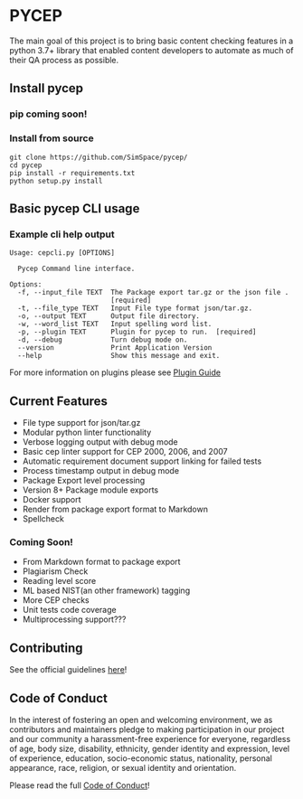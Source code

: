 # PYCEP

The main goal of this project is to bring basic content checking features in a python 3.7+ library that enabled content developers to automate as much of their QA process as possible.

## Install pycep

### pip coming soon!

### Install from source

    git clone https://github.com/SimSpace/pycep/
    cd pycep 
    pip install -r requirements.txt
    python setup.py install

## Basic pycep CLI usage

### Example cli help output

    Usage: cepcli.py [OPTIONS]
    
      Pycep Command line interface.
    
    Options:
      -f, --input_file TEXT  The Package export tar.gz or the json file .
                             [required]
      -t, --file_type TEXT   Input File type format json/tar.gz.
      -o, --output TEXT      Output file directory.
      -w, --word_list TEXT   Input spelling word list.
      -p, --plugin TEXT      Plugin for pycep to run.  [required]
      -d, --debug            Turn debug mode on.
      --version              Print Application Version
      --help                 Show this message and exit.


For more information on plugins please see [Plugin Guide](docs/PLUGINS.md)

## Current Features

-   File type support for json/tar.gz 
-   Modular python linter functionality 
-   Verbose logging output with debug mode
-   Basic cep linter support for CEP 2000, 2006, and 2007
-   Automatic requirement document support linking for failed tests
-   Process timestamp output in debug mode
-   Package Export level processing 
-   Version 8+ Package module exports
-   Docker support
-   Render from package export format to Markdown
-   Spellcheck

### Coming Soon!

-   From Markdown format to package export
-   Plagiarism Check
-   Reading level score
-   ML based NIST(an other framework) tagging
-   More CEP checks
-   Unit tests code coverage
-   Multiprocessing support???

## Contributing  

See the official guidelines [here](docs/CONTRIBUTING.md)!

## Code of Conduct 
In the interest of fostering an open and welcoming environment, we as contributors and maintainers pledge to making participation in our project and our community a harassment-free experience for everyone, regardless of age, body size, disability, ethnicity, gender identity and expression, level of experience, education, socio-economic status, nationality, personal appearance, race, religion, or sexual identity and orientation.

Please read the full [Code of Conduct](docs/CODE-OF-CONDUCT.md)!